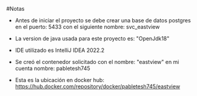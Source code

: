 #Notas

- Antes de iniciar el proyecto se debe crear una base de datos postgres en el puerto: 5433 con el siguiente nombre: svc_eastview

- La version de java usada para este proyecto es: "OpenJdk18"

- IDE utilizado es IntelliJ IDEA 2022.2

- Se creó el contenedor solicitado con el nombre: "eastview" en mi cuenta nombre: pabletesh745

- Esta es la ubicación en docker hub: https://hub.docker.com/repository/docker/pabletesh745/eastview 